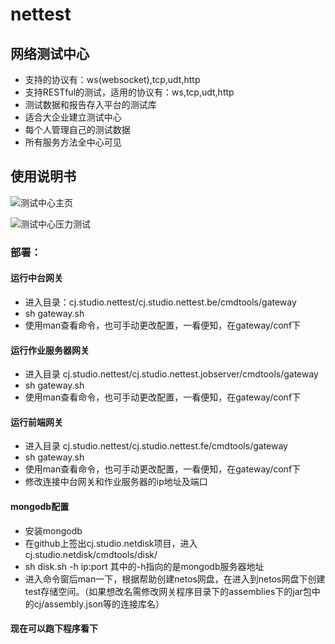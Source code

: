 
# nettest

## 网络测试中心

- 支持的协议有：ws(websocket),tcp,udt,http
- 支持RESTful的测试，适用的协议有：ws,tcp,udt,http
- 测试数据和报告存入平台的测试库
- 适合大企业建立测试中心
- 每个人管理自己的测试数据
- 所有服务方法全中心可见

## 使用说明书

![测试中心主页](https://github.com/carocean/cj.studio.nettest/blob/master/documents/img/home.jpg)

![测试中心压力测试](https://github.com/carocean/cj.studio.nettest/blob/master/documents/img/runner.jpg)

### 部署：
#### 运行中台网关
- 进入目录：cj.studio.nettest/cj.studio.nettest.be/cmdtools/gateway
- sh gateway.sh
- 使用man查看命令，也可手动更改配置，一看便知，在gateway/conf下

#### 运行作业服务器网关
- 进入目录 cj.studio.nettest/cj.studio.nettest.jobserver/cmdtools/gateway
- sh gateway.sh
- 使用man查看命令，也可手动更改配置，一看便知，在gateway/conf下

#### 运行前端网关
- 进入目录 cj.studio.nettest/cj.studio.nettest.fe/cmdtools/gateway
- sh gateway.sh
- 使用man查看命令，也可手动更改配置，一看便知，在gateway/conf下
- 修改连接中台网关和作业服务器的ip地址及端口

#### mongodb配置
- 安装mongodb
- 在github上签出cj.studio.netdisk项目，进入cj.studio.netdisk/cmdtools/disk/
- sh disk.sh -h ip:port   其中的-h指向的是mongodb服务器地址
- 进入命令窗后man一下，根据帮助创建netos网盘，在进入到netos网盘下创建test存储空间。（如果想改名需修改网关程序目录下的assemblies下的jar包中的cj/assembly.json等的连接库名）

#### 现在可以跑下程序看下
